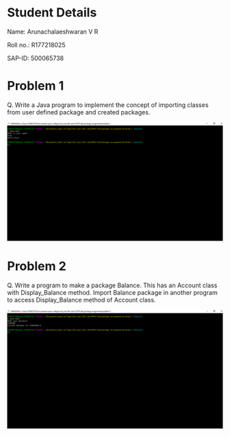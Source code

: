# Student Details

Name: Arunachalaeshwaran V R

Roll no.: R177218025

SAP-ID: 500065738

# Problem 1

Q. Write a Java program to implement the concept of importing classes from user defined package and created packages.

![Problem 1 output](output1.png "Problem 1 output")

# Problem 2

Q. Write a program to make a package Balance. This has an Account class with Display_Balance method. Import Balance package in another program to access Display_Balance method of Account class. 

![Problem 2 output](output2.png "Problem 2 output")
